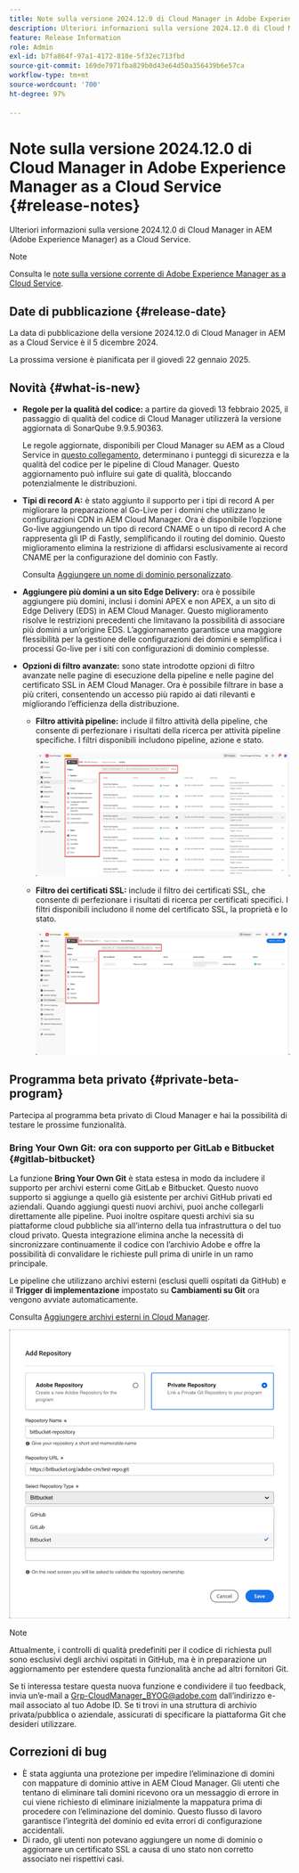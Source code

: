 ```yaml
---
title: Note sulla versione 2024.12.0 di Cloud Manager in Adobe Experience Manager as a Cloud Service
description: Ulteriori informazioni sulla versione 2024.12.0 di Cloud Manager in AEM as a Cloud Service.
feature: Release Information
role: Admin
exl-id: b7fa864f-97a1-4172-810e-5f32ec713fbd
source-git-commit: 169de7971fba829b0d43e64d50a356439b6e57ca
workflow-type: tm+mt
source-wordcount: '700'
ht-degree: 97%

---
```



# Note sulla versione 2024.12.0 di Cloud Manager in Adobe Experience Manager as a Cloud Service {#release-notes}

Ulteriori informazioni sulla versione 2024.12.0 di Cloud Manager in AEM (Adobe Experience Manager) as a Cloud Service.

>[!NOTE]
>
>Consulta le [note sulla versione corrente di Adobe Experience Manager as a Cloud Service](/help/release-notes/release-notes-cloud/release-notes-current.md).

## Date di pubblicazione {#release-date}

La data di pubblicazione della versione 2024.12.0 di Cloud Manager in AEM as a Cloud Service è il 5 dicembre 2024.

La prossima versione è pianificata per il giovedì 22 gennaio 2025.


## Novità {#what-is-new}

* **Regole per la qualità del codice:** a partire da giovedì 13 febbraio 2025, il passaggio di qualità del codice di Cloud Manager utilizzerà la versione aggiornata di SonarQube 9.9.5.90363.

  Le regole aggiornate, disponibili per Cloud Manager su AEM as a Cloud Service in [questo collegamento](/help/implementing/cloud-manager/code-quality-testing.md#understanding-code-quality-rules), determinano i punteggi di sicurezza e la qualità del codice per le pipeline di Cloud Manager. Questo aggiornamento può influire sui gate di qualità, bloccando potenzialmente le distribuzioni.

<!-- * **Java 21 support:** Customers can now optionally build with Java 17 or Java 21, benefiting from performance improvements and new language features. See [Build environment](/help/implementing/cloud-manager/getting-access-to-aem-in-cloud/build-environment-details.md) for configuration steps, including updating your Maven project description, and certain library versions. When the build version is set to Java 17 or Java 21, the runtime defaults to Java 21.

    Starting February 2025, sandboxes and dev environments upgrade to the Java 21 runtime, regardless of the build version (Java 8, 11, 17, or 21). Production environments follow with an upgrade in April 2025. -->

* **Tipi di record A:** è stato aggiunto il supporto per i tipi di record A per migliorare la preparazione al Go-Live per i domini che utilizzano le configurazioni CDN in AEM Cloud Manager. Ora è disponibile l’opzione Go-live aggiungendo un tipo di record CNAME o un tipo di record A che rappresenta gli IP di Fastly, semplificando il routing del dominio. Questo miglioramento elimina la restrizione di affidarsi esclusivamente ai record CNAME per la configurazione del dominio con Fastly.

  Consulta [Aggiungere un nome di dominio personalizzato](/help/implementing/cloud-manager/custom-domain-names/add-custom-domain-name.md). <!-- CMGR-63076 -->

<!-- * The AEM Code Quality step now uses SonarQube 9.9 Server, replacing the older 7.4 version. This upgrade brings additional security, performance, and code quality checks, offering more comprehensive analysis and coverage for your projects. -->

* **Aggiungere più domini a un sito Edge Delivery:** ora è possibile aggiungere più domini, inclusi i domini APEX e non APEX, a un sito di Edge Delivery (EDS) in AEM Cloud Manager. Questo miglioramento risolve le restrizioni precedenti che limitavano la possibilità di associare più domini a un’origine EDS. L’aggiornamento garantisce una maggiore flessibilità per la gestione delle configurazioni dei domini e semplifica i processi Go-live per i siti con configurazioni di dominio complesse. <!-- CMGR-63007 -->

* **Opzioni di filtro avanzate:** sono state introdotte opzioni di filtro avanzate nelle pagine di esecuzione della pipeline e nelle pagine del certificato SSL in AEM Cloud Manager. Ora è possibile filtrare in base a più criteri, consentendo un accesso più rapido ai dati rilevanti e migliorando l’efficienza della distribuzione. <!-- CMGR-26263 -->

   * **Filtro attività pipeline:** include il filtro attività della pipeline, che consente di perfezionare i risultati della ricerca per attività pipeline specifiche. I filtri disponibili includono pipeline, azione e stato.

     ![Filtro attività pipeline](/help/implementing/cloud-manager/assets/filters-pipeline.png)


   * **Filtro dei certificati SSL:** include il filtro dei certificati SSL, che consente di perfezionare i risultati di ricerca per certificati specifici. I filtri disponibili includono il nome del certificato SSL, la proprietà e lo stato.

     ![Filtro certificato SSL](/help/implementing/cloud-manager/assets/filters-ssl-certificates.png)

## Programma beta privato {#private-beta-program}

Partecipa al programma beta privato di Cloud Manager e hai la possibilità di testare le prossime funzionalità.

### Bring Your Own Git: ora con supporto per GitLab e Bitbucket {#gitlab-bitbucket}

<!-- BOTH CS & AMS -->

La funzione **Bring Your Own Git** è stata estesa in modo da includere il supporto per archivi esterni come GitLab e Bitbucket. Questo nuovo supporto si aggiunge a quello già esistente per archivi GitHub privati ed aziendali. Quando aggiungi questi nuovi archivi, puoi anche collegarli direttamente alle pipeline. Puoi inoltre ospitare questi archivi sia su piattaforme cloud pubbliche sia all’interno della tua infrastruttura o del tuo cloud privato. Questa integrazione elimina anche la necessità di sincronizzare continuamente il codice con l’archivio Adobe e offre la possibilità di convalidare le richieste pull prima di unirle in un ramo principale.

Le pipeline che utilizzano archivi esterni (esclusi quelli ospitati da GitHub) e il **Trigger di implementazione** impostato su **Cambiamenti su Git** ora vengono avviate automaticamente.

Consulta [Aggiungere archivi esterni in Cloud Manager](/help/implementing/cloud-manager/managing-code/external-repositories.md).

![Finestra di dialogo Aggiungi archivio](/help/implementing/cloud-manager/release-notes/assets/repositories-add-release-notes.png)

>[!NOTE]
>
>Attualmente, i controlli di qualità predefiniti per il codice di richiesta pull sono esclusivi degli archivi ospitati in GitHub, ma è in preparazione un aggiornamento per estendere questa funzionalità anche ad altri fornitori Git.

Se ti interessa testare questa nuova funzione e condividere il tuo feedback, invia un’e-mail a [Grp-CloudManager_BYOG@adobe.com](mailto:Grp-CloudManager_BYOG@adobe.com) dall’indirizzo e-mail associato al tuo Adobe ID. Se ti trovi in una struttura di archivio privata/pubblica o aziendale, assicurati di specificare la piattaforma Git che desideri utilizzare.

## Correzioni di bug

* È stata aggiunta una protezione per impedire l’eliminazione di domini con mappature di dominio attive in AEM Cloud Manager. Gli utenti che tentano di eliminare tali domini ricevono ora un messaggio di errore in cui viene richiesto di eliminare inizialmente la mappatura prima di procedere con l’eliminazione del dominio. Questo flusso di lavoro garantisce l’integrità del dominio ed evita errori di configurazione accidentali. <!-- CMGR-63033 -->
* Di rado, gli utenti non potevano aggiungere un nome di dominio o aggiornare un certificato SSL a causa di uno stato non corretto associato nei rispettivi casi. <!-- CMGR-62816 -->


<!-- ## Known issues {#known-issues} -->
